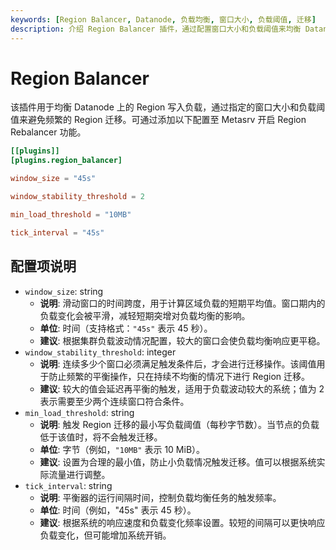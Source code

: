 ```yaml
---
keywords: [Region Balancer, Datanode, 负载均衡, 窗口大小, 负载阈值, 迁移]
description: 介绍 Region Balancer 插件，通过配置窗口大小和负载阈值来均衡 Datanode 上的 Region 写入负载，避免频繁迁移。
---
```


# Region Balancer

该插件用于均衡 Datanode 上的 Region 写入负载，通过指定的窗口大小和负载阈值来避免频繁的 Region 迁移。可通过添加以下配置至 Metasrv 开启 Region Rebalancer 功能。

```toml
[[plugins]]
[plugins.region_balancer]

window_size = "45s"

window_stability_threshold = 2

min_load_threshold = "10MB"

tick_interval = "45s"
```

## 配置项说明

- `window_size`: string
  - **说明**: 滑动窗口的时间跨度，用于计算区域负载的短期平均值。窗口期内的负载变化会被平滑，减轻短期突增对负载均衡的影响。
  - **单位**: 时间（支持格式：`"45s"` 表示 45 秒）。
  - **建议**: 根据集群负载波动情况配置，较大的窗口会使负载均衡响应更平稳。
- `window_stability_threshold`: integer
  - **说明**: 连续多少个窗口必须满足触发条件后，才会进行迁移操作。该阈值用于防止频繁的平衡操作，只在持续不均衡的情况下进行 Region 迁移。
  - **建议**: 较大的值会延迟再平衡的触发，适用于负载波动较大的系统；值为 2 表示需要至少两个连续窗口符合条件。
- `min_load_threshold`: string
  - **说明**: 触发 Region 迁移的最小写负载阈值（每秒字节数）。当节点的负载低于该值时，将不会触发迁移。
  - **单位**: 字节（例如，`"10MB"` 表示 10 MiB）。
  - **建议**: 设置为合理的最小值，防止小负载情况触发迁移。值可以根据系统实际流量进行调整。
- `tick_interval`: string
  - **说明**: 平衡器的运行间隔时间，控制负载均衡任务的触发频率。
  - **单位**: 时间（例如，"45s" 表示 45 秒）。
  - **建议**: 根据系统的响应速度和负载变化频率设置。较短的间隔可以更快响应负载变化，但可能增加系统开销。